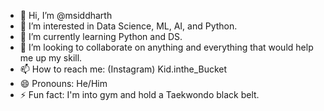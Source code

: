 - 👋 Hi, I’m @msiddharth
- 👀 I’m interested in Data Science, ML, AI, and Python.
- 🌱 I’m currently learning Python and DS.
- 💞️ I’m looking to collaborate on anything and everything that would help me up my skill.
- 📫 How to reach me: (Instagram) Kid.inthe_Bucket 
- 😄 Pronouns: He/Him
- ⚡ Fun fact: I'm into gym and hold a Taekwondo black belt.

<!---
msiddharth/msiddharth is a ✨ special ✨ repository because its `README.md` (this file) appears on your GitHub profile.
You can click the Preview link to take a look at your changes.
--->
